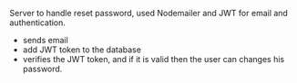Server to handle reset password, used Nodemailer and JWT for email and authentication.

* sends email
* add JWT token to the database
* verifies the JWT token, and if it is valid then the user can changes his password.
